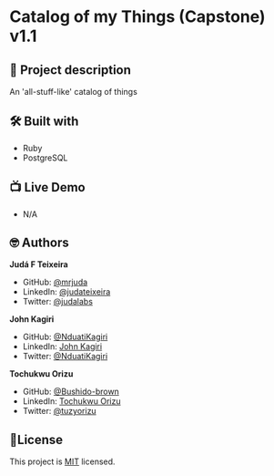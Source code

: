 # Catalog of my Things (Capstone) v1.1
## 📑 Project description
An 'all-stuff-like' catalog of things

## 🛠 Built with
- Ruby
- PostgreSQL

## 📺 Live Demo
- N/A

## 🤓 Authors
**Judá F Teixeira**
- GitHub: [@mrjuda](https://github.com/mrjuda "Judá Teixeira's GitHub profile")
- LinkedIn: [@judateixeira](https://www.linkedin.com/in/judateixeira "Judá Teixeira's Linkedin profile")
- Twitter: [@judalabs](https://twitter.com/judalabs "Judá Teixeira's Twitter profile")

**John Kagiri**
- GitHub: [@NduatiKagiri](https://github.com/NduatiKagiri)
- LinkedIn: [John Kagiri](https://www.linkedin.com/in/nduati-kagiri)
- Twitter: [@NduatiKagiri](https://twitter.com/NduatiKagiri)

**Tochukwu Orizu**
- GitHub: [@Bushido-brown](https://github.com/Bushido-brown)
- LinkedIn: [Tochukwu Orizu](https://www.linkedin.com/in/tochukwu-orizu/)
- Twitter: [@tuzyorizu](https://twitter.com/tuzyorizu)

## 📝License
This project is [MIT](https://github.com/mrjuda/comt/blob/dev/LICENSE) licensed.
